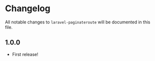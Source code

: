 # Changelog

All notable changes to `laravel-paginateroute` will be documented in this file.

## 1.0.0
- First release!
